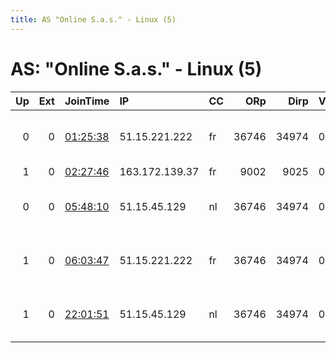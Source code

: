 ```yaml
---
title: AS "Online S.a.s." - Linux (5)
---
```


# AS: "Online S.a.s." - Linux (5)

|   Up |   Ext | JoinTime                                                                                   | IP             | CC   |   ORp |   Dirp | Version   | Contact                      | Nickname   |   eFamMembers |
|-----:|------:|:-------------------------------------------------------------------------------------------|:---------------|:-----|------:|-------:|:----------|:-----------------------------|:-----------|--------------:|
|    0 |     0 | [01:25:38](https://atlas.torproject.org/#details/1FEF68077CD97B402BBBC35168FBA1FD24337A4B) | 51.15.221.222  | fr   | 36746 |  34974 | 0.3.2.9   | G3RARD0 &lt;nobody AT exampl | H0M3R0RC   |             1 |
|    1 |     0 | [02:27:46](https://atlas.torproject.org/#details/580B5489D9D318477D6E50D2B6D823BFAC43B421) | 163.172.139.37 | fr   |  9002 |   9025 | 0.3.2.9   | None                         | Unnamed    |             1 |
|    0 |     0 | [05:48:10](https://atlas.torproject.org/#details/BE78CE22FDBA841B1591199E1AF4292767FB64B5) | 51.15.45.129   | nl   | 36746 |  34974 | 0.3.2.9   | G3RARD0 &lt;nobody AT exampl | H0M3R098   |             1 |
|    1 |     0 | [06:03:47](https://atlas.torproject.org/#details/0AD5508F9C7A3B14C8E7424A7542EB64DC0EE54C) | 51.15.221.222  | fr   | 36746 |  34974 | 0.3.2.9   | G3RARD0 &lt;nobody AT exampl | H0M3R089   |             1 |
|    1 |     0 | [22:01:51](https://atlas.torproject.org/#details/05C393F496094408F8C434FE0A66F2C4876472C9) | 51.15.45.129   | nl   | 36746 |  34974 | 0.3.2.9   | G3RARD0 &lt;nobody AT exampl | H0M3R069   |             1 |
